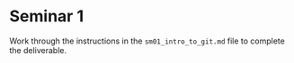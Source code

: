 # Seminar 1

Work through the instructions in the `sm01_intro_to_git.md` file to complete the deliverable. 